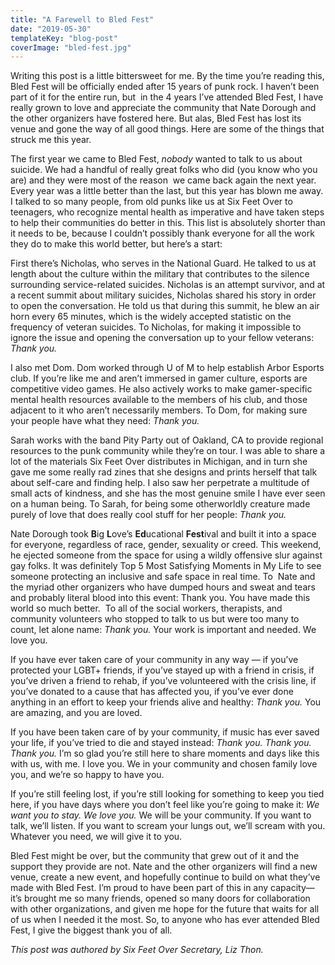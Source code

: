 ```yaml
---
title: "A Farewell to Bled Fest"
date: "2019-05-30"
templateKey: "blog-post"
coverImage: "bled-fest.jpg"
---
```


Writing this post is a little bittersweet for me. By the time you’re reading this, Bled Fest will be officially ended after 15 years of punk rock. I haven’t been part of it for the entire run, but  in the 4 years I’ve attended Bled Fest, I have really grown to love and appreciate the community that Nate Dorough and the other organizers have fostered here. But alas, Bled Fest has lost its  venue and gone the way of all good things. Here are some of the things that struck me this year.

The first year we came to Bled Fest, _nobody_ wanted to talk to us about suicide. We had a handful of really great folks who did (you know who you are) and they were most of the reason  we came back again the next year. Every year was a little better than the last, but this year has blown me away. I talked to so many people, from old punks like us at Six Feet Over to teenagers, who recognize mental health as imperative and have taken steps to help their communities do better in this. This list is absolutely shorter than it needs to be, because I couldn’t possibly thank everyone for all the work they do to make this world better, but here’s a start:

First there’s Nicholas, who serves in the National Guard. He talked to us at length about the culture within the military that contributes to the silence surrounding service-related suicides. Nicholas is an attempt survivor, and at a recent summit about military suicides, Nicholas shared his story in order to open the conversation. He told us that during this summit, he blew an air horn every 65 minutes, which is the widely accepted statistic on the frequency of veteran suicides. To Nicholas, for making it impossible to ignore the issue and opening the conversation up to your fellow veterans: _Thank you._

I also met Dom. Dom worked through U of M to help establish Arbor Esports club. If you’re like me and aren’t immersed in gamer culture, esports are competitive video games. He also actively works to make gamer-specific mental health resources available to the members of his club, and those adjacent to it who aren’t necessarily members. To Dom, for making sure  your people have what they need: _Thank you._

Sarah works with the band Pity Party out of Oakland, CA to provide regional resources to the punk community while they’re on tour. I was able to share a lot of the materials Six Feet Over distributes in Michigan, and in turn she gave me some really rad zines that she designs and prints herself that talk about self-care and finding help. I also saw her perpetrate a multitude of small acts of kindness, and she has the most genuine smile I have ever seen on a human being. To Sarah, for being some otherworldly creature made purely of love that does really cool stuff for her people: _Thank you._

Nate Dorough took **B**ig **L**ove’s **Ed**ucational **Fest**ival and built it into a space for everyone, regardless of race, gender, sexuality or creed. This weekend, he ejected someone from the space for using a wildly offensive slur against gay folks. It was definitely Top 5 Most Satisfying Moments in My Life to see someone protecting an inclusive and safe space in real time. To  Nate and the myriad other organizers who have dumped hours and sweat and tears and probably literal blood into this event: Thank you. You have made this world so much better.  To all of the social workers, therapists, and community volunteers who stopped to talk to us but were too many to count, let alone name: _Thank you._ Your work is important and needed. We love you.

If you have ever taken care of your community in any way — if you’ve protected your LGBT+ friends, if you’ve stayed up with a friend in crisis, if you’ve driven a friend to rehab, if you’ve volunteered with the crisis line, if you’ve donated to a cause that has affected you, if you’ve ever done anything in an effort to keep your friends alive and healthy: _Thank you._ You are amazing, and you are loved.

If you have been taken care of by your community, if music has ever saved your life, if you’ve tried to die and stayed instead: _Thank you. Thank you. Thank you._ I’m so glad you’re still here to share moments and days like this with us, with me. I love you. We in your community and chosen family love you, and we’re so happy to have you.

If you’re still feeling lost, if you’re still looking for something to keep you tied here, if you have days where you don’t feel like you’re going to make it: _We want you to stay. We love you._ We will be your community. If you want to talk, we’ll listen. If you want to scream your lungs out, we’ll scream with you. Whatever you need, we will give it to you.

Bled Fest might be over, but the community that grew out of it and the support they provide are not. Nate and the other organizers will find a new venue, create a new event, and hopefully continue to build on what they’ve made with Bled Fest. I’m proud to have been part of this in any capacity—it’s brought me so many friends, opened so many doors for collaboration with other organizations, and given me hope for the future that waits for all of us when I needed it the most. So, to anyone who has ever attended Bled Fest, I give the biggest thank you of all.

_This post was authored by Six Feet Over Secretary, Liz Thon._

